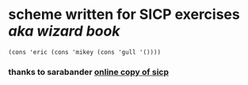 # scheme written for SICP exercises *aka wizard book*

`(cons 'eric (cons 'mikey (cons 'gull '())))`

### thanks to sarabander [online copy of sicp](https://sarabander.github.io/sicp)

